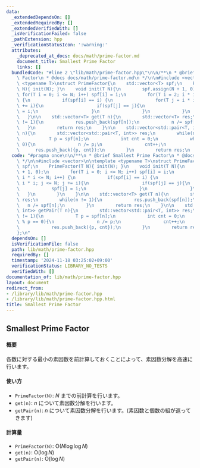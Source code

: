 ```yaml
---
data:
  _extendedDependsOn: []
  _extendedRequiredBy: []
  _extendedVerifiedWith: []
  _isVerificationFailed: false
  _pathExtension: hpp
  _verificationStatusIcon: ':warning:'
  attributes:
    _deprecated_at_docs: docs/math/prime-factor.md
    document_title: Smallest Prime Factor
    links: []
  bundledCode: "#line 2 \"lib/math/prime-factor.hpp\"\n\n/**\n * @brief Smallest Prime\
    \ Factor\n * @docs docs/math/prime-factor.md\n */\n\n#include <vector>\n\ntemplate\
    \ <typename T>\nstruct PrimeFactor{\n    std::vector<T> spf;\n    PrimeFactor(T\
    \ N){ init(N); }\n    void init(T N){\n        spf.assign(N + 1, 0);\n       \
    \ for(T i = 0; i <= N; i++) spf[i] = i;\n        for(T i = 2; i * i <= N; i++)\
    \ {\n            if(spf[i] == i) {\n                for(T j = i * i; j <= N; j\
    \ += i){\n                    if(spf[j] == j){\n                        spf[j]\
    \ = i;\n                    }\n                }\n            }\n        }\n \
    \   }\n\n    std::vector<T> get(T n){\n        std::vector<T> res;\n        while(n\
    \ != 1){\n            res.push_back(spf[n]);\n            n /= spf[n];\n     \
    \   }\n        return res;\n    }\n\n    std::vector<std::pair<T, int>> getPair(T\
    \ n){\n        std::vector<std::pair<T, int>> res;\n        while(n != 1){\n \
    \           T p = spf[n];\n            int cnt = 0;\n            while(n % p ==\
    \ 0){\n                n /= p;\n                cnt++;\n            }\n      \
    \      res.push_back({p, cnt});\n        }\n        return res;\n    }\n};\n"
  code: "#pragma once\n\n/**\n * @brief Smallest Prime Factor\n * @docs docs/math/prime-factor.md\n\
    \ */\n\n#include <vector>\n\ntemplate <typename T>\nstruct PrimeFactor{\n    std::vector<T>\
    \ spf;\n    PrimeFactor(T N){ init(N); }\n    void init(T N){\n        spf.assign(N\
    \ + 1, 0);\n        for(T i = 0; i <= N; i++) spf[i] = i;\n        for(T i = 2;\
    \ i * i <= N; i++) {\n            if(spf[i] == i) {\n                for(T j =\
    \ i * i; j <= N; j += i){\n                    if(spf[j] == j){\n            \
    \            spf[j] = i;\n                    }\n                }\n         \
    \   }\n        }\n    }\n\n    std::vector<T> get(T n){\n        std::vector<T>\
    \ res;\n        while(n != 1){\n            res.push_back(spf[n]);\n         \
    \   n /= spf[n];\n        }\n        return res;\n    }\n\n    std::vector<std::pair<T,\
    \ int>> getPair(T n){\n        std::vector<std::pair<T, int>> res;\n        while(n\
    \ != 1){\n            T p = spf[n];\n            int cnt = 0;\n            while(n\
    \ % p == 0){\n                n /= p;\n                cnt++;\n            }\n\
    \            res.push_back({p, cnt});\n        }\n        return res;\n    }\n\
    };\n"
  dependsOn: []
  isVerificationFile: false
  path: lib/math/prime-factor.hpp
  requiredBy: []
  timestamp: '2024-11-18 03:25:02+09:00'
  verificationStatus: LIBRARY_NO_TESTS
  verifiedWith: []
documentation_of: lib/math/prime-factor.hpp
layout: document
redirect_from:
- /library/lib/math/prime-factor.hpp
- /library/lib/math/prime-factor.hpp.html
title: Smallest Prime Factor
---
```

## Smallest Prime Factor

#### 概要

各数に対する最小の素因数を前計算しておくことによって、素因数分解を高速に行います。

#### 使い方

- `PrimeFactor(N)`: $N$ までの前計算を行います。
- `get(n)`: $n$ について素因数分解を行います。
- `getPair(n)`: $n$ について素因数分解を行います。(素因数と個数の組が返ってきます)

#### 計算量

- `PrimeFactor(N)`: $\mathrm{O}(N \log \log N)$
- `get(n)`: $\mathrm{O}(\log N)$
- `getPair(n)`: $\mathrm{O}(\log N)$
